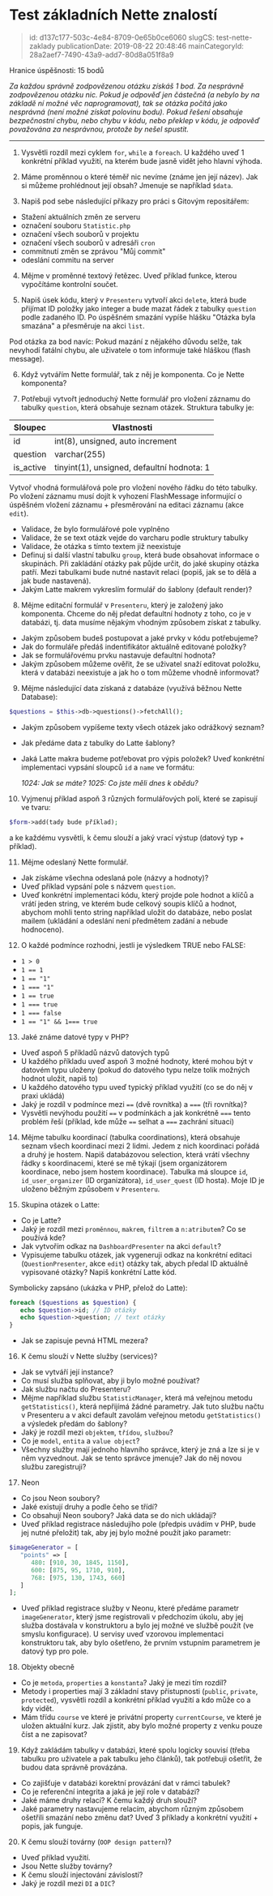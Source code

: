 Test základních Nette znalostí
================================

> id: d137c177-503c-4e84-8709-0e65b0ce6060
> slugCS: test-nette-zaklady
> publicationDate: 2019-08-22 20:48:46
> mainCategoryId: 28a2aef7-7490-43a9-add7-80d8a051f8a9

Hranice úspěšnosti: 15 bodů

*Za každou správně zodpovězenou otázku získáš 1 bod. Za nesprávně zodpovězenou otázku nic. Pokud je odpověď jen částečná (a nebylo by na základě ní možné věc naprogramovat), tak se otázka počítá jako nesprávná (není možné získat polovinu bodu). Pokud řešení obsahuje bezpečnostní chybu, nebo chybu v kódu, nebo překlep v kódu, je odpověď považována za nesprávnou, protože by nešel spustit.*

-----------

1.	Vysvětli rozdíl mezi cyklem `for`, `while` a `foreach`. U každého uveď 1 konkrétní příklad využití, na kterém bude jasně vidět jeho hlavní výhoda.


2.	Máme proměnnou o které téměř nic nevíme (známe jen její název). Jak si můžeme prohlédnout její obsah? Jmenuje se například `$data`.


3.	Napiš pod sebe následující příkazy pro práci s Gitovým repositářem:
- Stažení aktuálních změn ze serveru
- označení souboru `Statistic.php`
- označení všech souborů v projektu
- označení všech souborů v adresáři `cron`
- commitnutí změn se zprávou "Můj commit"
- odeslání commitu na server


4.	Mějme v proměnné textový řetězec. Uveď příklad funkce, kterou vypočítáme kontrolní součet.


5.	Napiš úsek kódu, který v `Presenteru` vytvoří akci `delete`, která bude přijímat ID položky jako integer a bude mazat řádek z tabulky `question` podle zadaného ID. Po úspěšném smazání vypíše hlášku "Otázka byla smazána" a přesměruje na akci `list`.
	
Pod otázka za bod navíc: Pokud mazání z nějakého důvodu selže, tak nevyhodí fatální chybu, ale uživatele o tom informuje také hláškou (flash message).

6.	Když vytvářím Nette formulář, tak z něj je komponenta. Co je Nette komponenta?

7.	Potřebuji vytvořt jednoduchý Nette formulář pro vložení záznamu do tabulky `question`, která obsahuje seznam otázek. Struktura tabulky je:

| Sloupec   |            Vlastnosti            |
|-----------|----------------------------------|
| id        | int(8), unsigned, auto increment |
| question  | varchar(255)                     |
| is_active | tinyint(1), unsigned, defaultní hodnota: 1 |

Vytvoř vhodná formulářová pole pro vložení nového řádku do této tabulky. Po vložení záznamu musí dojít k vyhození FlashMessage informující o úspěšném vložení záznamu + přesměrování na editaci záznamu (akce `edit`).

- Validace, že bylo formulářové pole vyplněno
- Validace, že se text otázk vejde do varcharu podle struktury tabulky
- Validace, že otázka s tímto textem již neexistuje
- Definuj si další vlastní tabulku `group`, která bude obsahovat informace o skupinách. Při zakládání otázky pak půjde určit, do jaké skupiny otázka patří. Mezi tabulkami bude nutné nastavit relaci (popiš, jak se to dělá a jak bude nastavená).
- Jakým Latte makrem vykreslím formulář do šablony (default render)?

8.	Mějme editační formulář v `Presenteru`, který je založený jako komponenta. Chceme do něj předat defaultní hodnoty z toho, co je v databázi, tj. data musíme nějakým vhodným způsobem získat z tabulky.
- Jakým způsobem budeš postupovat a jaké prvky v kódu potřebujeme?
- Jak do formuláře předáš indentifikátor aktuálně editované položky?
- Jak se formulářovému prvku nastavuje defaultní hodnota?
- Jakým způsobem můžeme ověřit, že se uživatel snaží editovat položku, která v databázi neexistuje a jak ho o tom můžeme vhodně informovat?

9.	Mějme následující data získaná z databáze (využívá běžnou Nette Database):

```php
$questions = $this->db->questions()->fetchAll();
```

- Jakým způsobem vypíšeme texty všech otázek jako odrážkový seznam?
- Jak předáme data z tabulky do Latte šablony?
- Jaká Latte makra budeme potřebovat pro výpis položek? Uveď konkrétní implementaci vypsání sloupců `id` a `name` ve formátu:
	
	*1024: Jak se máte?*
	*1025: Co jste měli dnes k obědu?*

10.	Vyjmenuj příklad aspoň 3 různých formulářových polí, které se zapisují ve tvaru:

```php
$form->add(tady bude příklad);
```

a ke každému vysvětli, k čemu slouží a jaký vrací výstup (datový typ + příklad).


11.	Mějme odeslaný Nette formulář.
- Jak získáme všechna odeslaná pole (názvy a hodnoty)?
- Uveď příklad vypsání pole s názvem `question`.
- Uveď konkrétní implementaci kódu, který projde pole hodnot a klíčů a vrátí jeden string, ve kterém bude celkový soupis klíčů a hodnot, abychom mohli tento string například uložit do databáze, nebo poslat mailem (ukládání a odeslání není předmětem zadání a nebude hodnoceno).


12.	O každé podmínce rozhodni, jestli je výsledkem TRUE nebo FALSE:
- `1 > 0`
- `1 == 1`
- `1 == "1"`
- `1 === "1"`
- `1 == true`
- `1 === true`
- `1 === false`
- `1 == "1" && 1=== true`


13.	Jaké známe datové typy v PHP?
- Uveď aspoň 5 příkladů názvů datových typů
- U každého příkladu uveď aspoň 3 možné hodnoty, které mohou být v datovém typu uloženy (pokud do datového typu nelze tolik možných hodnot uložit, napiš to)
- U každého datového typu uveď typický příklad využití (co se do něj v praxi ukládá)
- Jaký je rozdíl v podmínce mezi `==` (dvě rovnítka) a `===` (tři rovnítka)?
- Vysvětli nevýhodu použití `==` v podmínkách a jak konkrétně `===` tento problém řeší (příklad, kde může `==` selhat a `===` zachrání situaci)


14.	Mějme tabulku koordinací (tabulka coordinations), která obsahuje seznam všech koordinací mezi 2 lidmi. Jedem z nich koordinaci pořádá a druhý je hostem. Napiš databázovou selection, která vrátí všechny řádky s koordinacemi, které se mě týkají (jsem organizátorem koordinace, nebo jsem hostem koordinace). Tabulka má sloupce `id`, `id_user_organizer` (ID organizátora), `id_user_quest` (ID hosta). Moje ID je uloženo běžným způsobem v `Presenteru`.


15.	Skupina otázek o Latte:
- Co je Latte?
- Jaký je rozdíl mezi `proměnnou`, `makrem`, `filtrem` a `n:atributem`? Co se používá kde?
- Jak vytvořím odkaz na `DashboardPresenter` na akci `default`?
- Vypisujeme tabulku otázek, jak vygeneruji odkaz na konkrétní editaci (`QuestionPresenter`, akce `edit`) otázky tak, abych předal ID aktuálně vypisované otázky? Napiš konkrétní Latte kód.

Symbolicky zapsáno (ukázka v PHP, přelož do Latte):

```php
foreach ($questions as $question) {
   echo $question->id; // ID otázky
   echo $question->question; // text otázky 
}
```

- Jak se zapisuje pevná HTML mezera?


16.	K čemu slouží v Nette služby (services)?
- Jak se vytváří její instance?
- Co musí služba splňovat, aby ji bylo možné používat?
- Jak službu načtu do Presenteru?
- Mějme například službu `StatisticManager`, která má veřejnou metodu `getStatistics()`, která nepřijímá žádné parametry. Jak tuto službu načtu v Presenteru a v akci default zavolám veřejnou metodu `getStatistics()` a výsledek předám do šablony?
- Jaký je rozdíl mezi `objektem`, `třídou`, `službou`?
- Co je `model`, `entita` a `value object`?
- Všechny služby mají jednoho hlavního správce, který je zná a lze si je v něm vyzvednout. Jak se tento správce jmenuje? Jak do něj novou službu zaregistruji?


17.	Neon
- Co jsou Neon soubory?
- Jaké existují druhy a podle čeho se třídí?
- Co obsahují Neon soubory? Jaká data se do nich ukládají?
- Uveď příklad registrace následujího pole (předpis uvádím v PHP, bude jej nutné přeložit) tak, aby jej bylo možné použít jako parametr:

```php
$imageGenerator = [
   "points" => [
      480: [910, 30, 1845, 1150],
      600: [875, 95, 1710, 910],
      768: [975, 130, 1743, 660]
   ]
];
```

- Uveď příklad registrace služby v Neonu, které předáme parametr `imageGenerator`, který jsme registrovali v předchozím úkolu, aby jej služba dostávala v konstruktoru a bylo jej možné ve službě použít (ve smyslu konfigurace). U servisy uveď vzorovou implementaci konstruktoru tak, aby bylo ošetřeno, že prvním vstupním parametrem je datový typ pro pole.


18.	Objekty obecně
- Co je `metoda`, `properties` a `konstanta`? Jaký je mezi tím rozdíl?
- Metody i properties mají 3 základní stavy přístupnosti (`public`, `private`, `protected`), vysvětli rozdíl a konkrétní příklad využití a kdo může co a kdy vidět.
- Mám třídu `course` ve které je privátní property `currentCourse`, ve které je uložen aktuální kurz. Jak zjistit, aby bylo možné property z venku pouze číst a ne zapisovat?


19.	Když zakládám tabulky v databázi, které spolu logicky souvisí (třeba tabulku pro uživatele a pak tabulku jeho článků), tak potřebuji ošetřit, že budou data správně provázána.
- Co zajišťuje v databázi korektní provázání dat v rámci tabulek?
- Co je referenční integrita a jaká je její role v databázi?
- Jaké máme druhy relací? K čemu každý druh slouží?
- Jaké parametry nastavujeme relacím, abychom různým způsobem ošetřili smazání nebo změnu dat? Uveď 3 příklady a konkrétní využití + popis, jak funguje.


20.	K čemu slouží továrny (`OOP design pattern`)?
- Uveď příklad využití.
- Jsou Nette služby továrny?
- K čemu slouží injectování závislostí?
- Jaký je rozdíl mezi `DI` a `DIC`?
